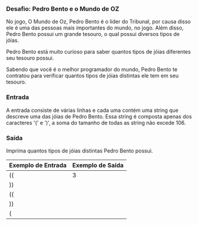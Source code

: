 ### Desafio: Pedro Bento e o Mundo de OZ

No jogo, O Mundo de Oz, Pedro Bento é o líder do Tribunal, por causa disso ele é uma das pessoas mais importantes do mundo, no jogo. Além disso, Pedro Bento possui um grande tesouro, o qual possui diversos tipos de jóias.

Pedro Bento está muito curioso para saber quantos tipos de jóias diferentes seu tesouro possui.

Sabendo que você é o melhor programador do mundo, Pedro Bento te contratou para verificar quantos tipos de jóias distintas ele tem em seu tesouro.

### Entrada

A entrada consiste de várias linhas e cada uma contém uma string que descreve uma das jóias de Pedro Bento. Essa string é composta apenas dos caracteres '(' e ')', a soma do tamanho de todas as string não excede 106.

### Saída

Imprima quantos tipos de jóias distintas Pedro Bento possui.


| Exemplo de Entrada | Exemplo de Saída     |
| :----------------- | ---------------------|
| ((                 | 3                    |
| ))                 |                      |
| ((                 |                      |
| ))                 |                      |
| (                  |                      |

